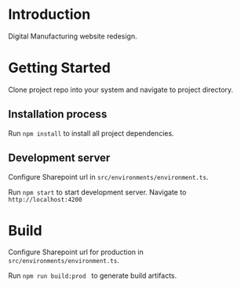 # Introduction
Digital Manufacturing website redesign.
# Getting Started

Clone project repo into your system and navigate to project directory.

##	Installation process

Run `npm install` to install all project dependencies.

## Development server

Configure Sharepoint url in `src/environments/environment.ts`.

Run `npm start` to start development server. Navigate to `http://localhost:4200`

# Build

Configure Sharepoint url for production in `src/environments/environment.ts`.

Run `npm run build:prod ` to generate build artifacts. 
